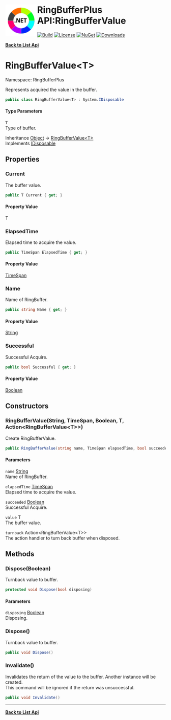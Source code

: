 # <img align="left" width="100" height="100" src="../images/icon.png">RingBufferPlus API:RingBufferValue<T> 

[![Build](https://github.com/FRACerqueira/RingBufferPlus/workflows/Build/badge.svg)](https://github.com/FRACerqueira/RingBufferPlus/actions/workflows/build.yml)
[![License](https://img.shields.io/badge/License-MIT-brightgreen.svg)](https://github.com/FRACerqueira/RingBufferPlus/blob/master/LICENSE)
[![NuGet](https://img.shields.io/nuget/v/RingBufferPlus)](https://www.nuget.org/packages/RingBufferPlus/)
[![Downloads](https://img.shields.io/nuget/dt/RingBufferPlus)](https://www.nuget.org/packages/RingBufferPlus/)

[**Back to List Api**](./apis.md)

# RingBufferValue&lt;T&gt;

Namespace: RingBufferPlus

Represents acquired the value in the buffer.

```csharp
public class RingBufferValue<T> : System.IDisposable
```

#### Type Parameters

`T`<br>
Type of buffer.

Inheritance [Object](https://docs.microsoft.com/en-us/dotnet/api/system.object) → [RingBufferValue&lt;T&gt;](./ringbufferplus.ringbuffervalue-1.md)<br>
Implements [IDisposable](https://docs.microsoft.com/en-us/dotnet/api/system.idisposable)

## Properties

### <a id="properties-current"/>**Current**

The buffer value.

```csharp
public T Current { get; }
```

#### Property Value

T<br>

### <a id="properties-elapsedtime"/>**ElapsedTime**

Elapsed time to acquire the value.

```csharp
public TimeSpan ElapsedTime { get; }
```

#### Property Value

[TimeSpan](https://docs.microsoft.com/en-us/dotnet/api/system.timespan)<br>

### <a id="properties-name"/>**Name**

Name of RingBuffer.

```csharp
public string Name { get; }
```

#### Property Value

[String](https://docs.microsoft.com/en-us/dotnet/api/system.string)<br>

### <a id="properties-successful"/>**Successful**

Successful Acquire.

```csharp
public bool Successful { get; }
```

#### Property Value

[Boolean](https://docs.microsoft.com/en-us/dotnet/api/system.boolean)<br>

## Constructors

### <a id="constructors-.ctor"/>**RingBufferValue(String, TimeSpan, Boolean, T, Action&lt;RingBufferValue&lt;T&gt;&gt;)**

Create RingBufferValue.

```csharp
public RingBufferValue(string name, TimeSpan elapsedTime, bool succeeded, T value, Action<RingBufferValue<T>> turnback)
```

#### Parameters

`name` [String](https://docs.microsoft.com/en-us/dotnet/api/system.string)<br>
Name of RingBuffer.

`elapsedTime` [TimeSpan](https://docs.microsoft.com/en-us/dotnet/api/system.timespan)<br>
Elapsed time to acquire the value.

`succeeded` [Boolean](https://docs.microsoft.com/en-us/dotnet/api/system.boolean)<br>
Successful Acquire.

`value` T<br>
The buffer value.

`turnback` Action&lt;RingBufferValue&lt;T&gt;&gt;<br>
The action handler to turn back buffer when disposed.

## Methods

### <a id="methods-dispose"/>**Dispose(Boolean)**

Turnback value to buffer.

```csharp
protected void Dispose(bool disposing)
```

#### Parameters

`disposing` [Boolean](https://docs.microsoft.com/en-us/dotnet/api/system.boolean)<br>
Disposing.

### <a id="methods-dispose"/>**Dispose()**

Turnback value to buffer.

```csharp
public void Dispose()
```

### <a id="methods-invalidate"/>**Invalidate()**

Invalidates the return of the value to the buffer. Another instance will be created.
 <br>This command will be ignored if the return was unsuccessful.

```csharp
public void Invalidate()
```


- - -
[**Back to List Api**](./apis.md)
